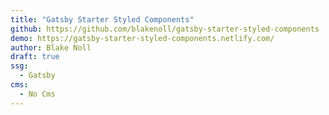 ```yaml
---
title: "Gatsby Starter Styled Components"
github: https://github.com/blakenoll/gatsby-starter-styled-components
demo: https://gatsby-starter-styled-components.netlify.com/
author: Blake Noll
draft: true
ssg:
  - Gatsby
cms:
  - No Cms
---
```


